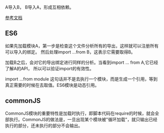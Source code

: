 A导入B， B导入A，形成互相依赖。

  [参考文档](http://www.ruanyifeng.com/blog/2015/11/circular-dependency.html)


## ES6 

  如果先加载模块A，第一步是检查这个文件分析所有的导出，这样就可以注册所有可以导入的绑定。
  然后处理import ...from B，这表示它需要取得B。

  加载B之后，会对它的导出绑定进行同样的分析。当看到import ... from A,它已经了解A的API，
  所以可以验证import的有效性。
  
  import ...from module 这句话并不是去执行一个模块，而是生成一个引用，等到真正需要的时候在去取值。ES6模块是动态引用。

## commonJS

CommonJS模块的重要特性是加载时执行，即脚本代码在require的时候，就会全部执行。CommonJS的做法是，一旦出现某个模块被"循环加载"，就只输出已经执行的部分，还未执行的部分不会输出。